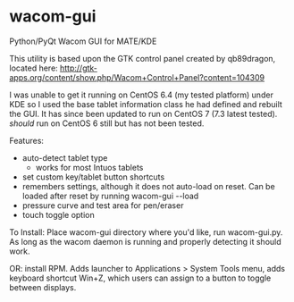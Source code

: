 wacom-gui
=========

Python/PyQt Wacom GUI for MATE/KDE


This utility is based upon the GTK control panel created by qb89dragon, located here: http://gtk-apps.org/content/show.php/Wacom+Control+Panel?content=104309

I was unable to get it running on CentOS 6.4 (my tested platform) under KDE so I used the base tablet information class he had defined and rebuilt the GUI. It has since been updated to run on CentOS 7 (7.3 latest tested).  *should* run on CentOS 6 still but has not been tested.

Features:
- auto-detect tablet type
  - works for most Intuos tablets
- set custom key/tablet button shortcuts
- remembers settings, although it does not auto-load on reset.  Can be loaded after reset by running wacom-gui --load
- pressure curve and test area for pen/eraser
- touch toggle option

To Install:
Place wacom-gui directory where you'd like, run wacom-gui.py.  As long as the wacom daemon is running and properly detecting it should work.

OR:
install RPM.  Adds launcher to Applications > System Tools menu, adds keyboard shortcut Win+Z, which users can assign to a button to toggle between displays.
